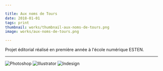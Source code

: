 ```yaml
---

title: Aux noms de Tours
date: 2018-01-01
tags: print
thumbnail: works/thumbnail-aux-noms-de-tours.png
image: works/aux-noms-de-tours.png

---
```


Projet éditorial réalisé en première année à l'école numérique ESTEN.

---

![Photoshop](/images/icons/photoshop.svg)
![Illustrator](/images/icons/illustrator.svg)
![Indesign](/images/icons/indesign.svg)
